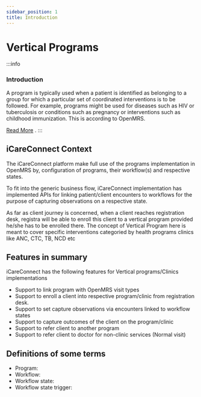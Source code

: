 ```yaml
---
sidebar_position: 1
title: Introduction
---
```


# Vertical Programs

:::info

### Introduction

A program is typically used when a patient is identified as belonging to a group for which a particular set of coordinated interventions is to be followed. For example, programs might be used for diseases such as HIV or tuberculosis or conditions such as pregnancy or interventions such as childhood immunization. This is according to OpenMRS.

[Read More](https://openmrs.atlassian.net/wiki/spaces/docs/pages/25471931/Programs)
.
:::

## iCareConnect Context

The iCareConnect platform make full use of the programs implementation in OpenMRS by, configuration of programs, their workflow(s) and respective states.

To fit into the generic business flow, iCareConnect implementation has implemented APIs for linking patient/client encounters to workflows for the purpose of capturing observations on a respective state.

As far as client journey is concerned, when a client reaches registration desk, registra will be able to enroll this client to a vertical program provided he/she has to be enrolled there. The concept of Vertical Program here is meant to cover specific interventions categoried by health programs clinics like ANC, CTC, TB, NCD etc

## Features in summary

iCareConnect has the following features for Vertical programs/Clinics implementations

- Support to link program with OpenMRS visit types
- Support to enroll a client into respective program/clinic from registration desk.
- Support to set capture observations via encounters linked to workflow states
- Support to capture outcomes of the client on the program/clinic
- Support to refer client to another program
- Support to refer client to doctor for non-clinic services (Normal visit)

## Definitions of some terms

- Program:
- Workflow:
- Workflow state:
- Workflow state trigger:
